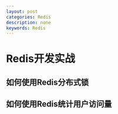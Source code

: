 ```yaml
---
layout: post
categories: Redis
description: none
keywords: Redis
---
```

# Redis开发实战

## 如何使用Redis分布式锁

## 如何使用Redis统计用户访问量